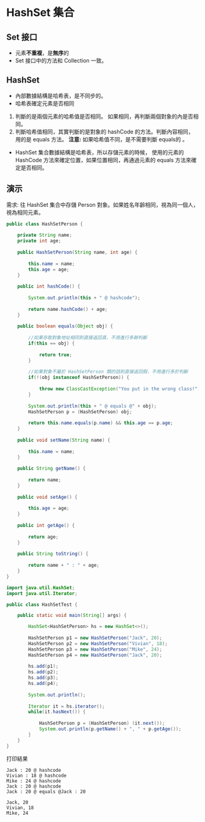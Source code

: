 # HashSet 集合

## Set 接口
- 元素**不重複**，是**無序**的
- Set 接口中的方法和 Collection 一致。

## HashSet
- 內部數據結構是哈希表，是不同步的。
- 哈希表確定元素是否相同
1. 判斷的是兩個元素的哈希值是否相同。
   如果相同，再判斷兩個對象的內是否相同。
2. 判斷哈希值相同，其實判斷的是對象的 hashCode 的方法。判斷內容相同，用的是 equals 方法。
**注意:** 如果哈希值不同，是不需要判斷 equals的 。
- HashSet 集合數據結構是哈希表，所以存儲元素的時候，
  使用的元素的 HashCode 方法來確定位置，如果位置相同，再通過元素的 equals 方法來確定是否相同。

## 演示
需求: 往 HashSet 集合中存儲 Person 對象。如果姓名年齡相同，視為同一個人，視為相同元素。
```java
public class HashSetPerson {
	
	private String name;
	private int age;
	
	public HashSetPerson(String name, int age) {
		
		this.name = name;
		this.age = age;
	}
	
	public int hashCode() {
		
		System.out.println(this + " @ hashcode");
		
		return name.hashCode() + age;
	}
	
	public boolean equals(Object obj) {
		
		//如果存取對象地址相同則直接返回真，不用進行多餘判斷
		if(this == obj) {
			
			return true;
		}
		
		//如果對象不屬於 HashSetPerson 類的話則直接返回假，不用進行多於判斷
		if(!(obj instanceof HashSetPerson)) {
			
			throw new ClassCastException("You put in the wrong class!");
		}
		
		System.out.println(this + " @ equals @" + obj);
		HashSetPerson p = (HashSetPerson) obj;
		
		return this.name.equals(p.name) && this.age == p.age;
	}
	
	public void setName(String name) {
		
		this.name = name;
	}
	
	public String getName() {
		
		return name;
	}
	
	public void setAge() {
		
		this.age = age;
	}
	
	public int getAge() {
		
		return age;
	}
	
	public String toString() {
		
		return name + " : " + age;
	}
}

import java.util.HashSet;
import java.util.Iterator;

public class HashSetTest {

	public static void main(String[] args) {

		HashSet<HashSetPerson> hs = new HashSet<>();
		
		HashSetPerson p1 = new HashSetPerson("Jack", 20);
		HashSetPerson p2 = new HashSetPerson("Vivian", 18);
		HashSetPerson p3 = new HashSetPerson("Mike", 24);
		HashSetPerson p4 = new HashSetPerson("Jack", 20);
		
		hs.add(p1);
		hs.add(p2);
		hs.add(p3);
		hs.add(p4);
	
		System.out.println();
		
		Iterator it = hs.iterator();
		while(it.hasNext()) {
			
			HashSetPerson p = (HashSetPerson) (it.next());
			System.out.println(p.getName() + ", " + p.getAge());
		}
	}
}
```
打印結果
```
Jack : 20 @ hashcode
Vivian : 18 @ hashcode
Mike : 24 @ hashcode
Jack : 20 @ hashcode
Jack : 20 @ equals @Jack : 20

Jack, 20
Vivian, 18
Mike, 24    
```
